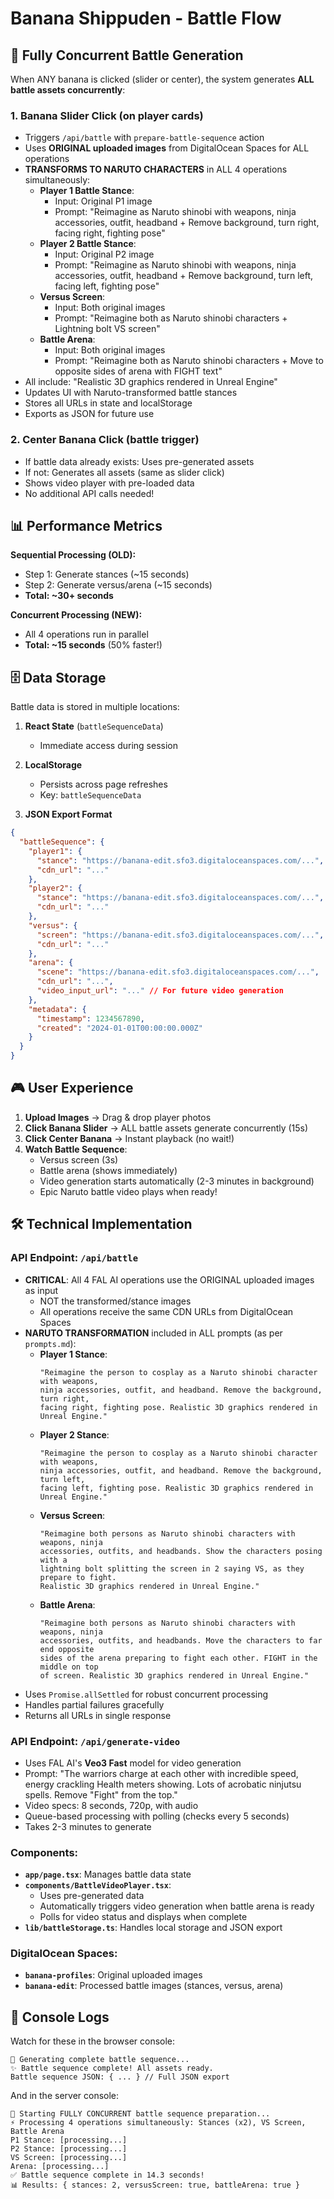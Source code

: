 # Banana Shippuden - Battle Flow

## 🚀 Fully Concurrent Battle Generation

When ANY banana is clicked (slider or center), the system generates **ALL battle assets concurrently**:

### 1. **Banana Slider Click** (on player cards)
- Triggers `/api/battle` with `prepare-battle-sequence` action
- Uses **ORIGINAL uploaded images** from DigitalOcean Spaces for ALL operations
- **TRANSFORMS TO NARUTO CHARACTERS** in ALL 4 operations simultaneously:
  - **Player 1 Battle Stance**: 
    - Input: Original P1 image
    - Prompt: "Reimagine as Naruto shinobi with weapons, ninja accessories, outfit, headband + Remove background, turn right, facing right, fighting pose"
  - **Player 2 Battle Stance**: 
    - Input: Original P2 image
    - Prompt: "Reimagine as Naruto shinobi with weapons, ninja accessories, outfit, headband + Remove background, turn left, facing left, fighting pose"
  - **Versus Screen**: 
    - Input: Both original images
    - Prompt: "Reimagine both as Naruto shinobi characters + Lightning bolt VS screen"
  - **Battle Arena**: 
    - Input: Both original images
    - Prompt: "Reimagine both as Naruto shinobi characters + Move to opposite sides of arena with FIGHT text"
- All include: "Realistic 3D graphics rendered in Unreal Engine"
- Updates UI with Naruto-transformed battle stances
- Stores all URLs in state and localStorage
- Exports as JSON for future use

### 2. **Center Banana Click** (battle trigger)
- If battle data already exists: Uses pre-generated assets
- If not: Generates all assets (same as slider click)
- Shows video player with pre-loaded data
- No additional API calls needed!

## 📊 Performance Metrics

**Sequential Processing (OLD):**
- Step 1: Generate stances (~15 seconds)
- Step 2: Generate versus/arena (~15 seconds)
- **Total: ~30+ seconds**

**Concurrent Processing (NEW):**
- All 4 operations run in parallel
- **Total: ~15 seconds** (50% faster!)

## 🗄️ Data Storage

Battle data is stored in multiple locations:

1. **React State** (`battleSequenceData`)
   - Immediate access during session
   
2. **LocalStorage** 
   - Persists across page refreshes
   - Key: `battleSequenceData`

3. **JSON Export Format**
```json
{
  "battleSequence": {
    "player1": {
      "stance": "https://banana-edit.sfo3.digitaloceanspaces.com/...",
      "cdn_url": "..."
    },
    "player2": {
      "stance": "https://banana-edit.sfo3.digitaloceanspaces.com/...",
      "cdn_url": "..."
    },
    "versus": {
      "screen": "https://banana-edit.sfo3.digitaloceanspaces.com/...",
      "cdn_url": "..."
    },
    "arena": {
      "scene": "https://banana-edit.sfo3.digitaloceanspaces.com/...",
      "cdn_url": "...",
      "video_input_url": "..." // For future video generation
    },
    "metadata": {
      "timestamp": 1234567890,
      "created": "2024-01-01T00:00:00.000Z"
    }
  }
}
```

## 🎮 User Experience

1. **Upload Images** → Drag & drop player photos
2. **Click Banana Slider** → ALL battle assets generate concurrently (15s)
3. **Click Center Banana** → Instant playback (no wait!)
4. **Watch Battle Sequence**:
   - Versus screen (3s)
   - Battle arena (shows immediately)
   - Video generation starts automatically (2-3 minutes in background)
   - Epic Naruto battle video plays when ready!

## 🛠️ Technical Implementation

### API Endpoint: `/api/battle`
- **CRITICAL**: All 4 FAL AI operations use the ORIGINAL uploaded images as input
  - NOT the transformed/stance images
  - All operations receive the same CDN URLs from DigitalOcean Spaces
- **NARUTO TRANSFORMATION** included in ALL prompts (as per `prompts.md`):
  - **Player 1 Stance**: 
    ```
    "Reimagine the person to cosplay as a Naruto shinobi character with weapons, 
    ninja accessories, outfit, and headband. Remove the background, turn right, 
    facing right, fighting pose. Realistic 3D graphics rendered in Unreal Engine."
    ```
  - **Player 2 Stance**: 
    ```
    "Reimagine the person to cosplay as a Naruto shinobi character with weapons, 
    ninja accessories, outfit, and headband. Remove the background, turn left, 
    facing left, fighting pose. Realistic 3D graphics rendered in Unreal Engine."
    ```
  - **Versus Screen**: 
    ```
    "Reimagine both persons as Naruto shinobi characters with weapons, ninja 
    accessories, outfits, and headbands. Show the characters posing with a 
    lightning bolt splitting the screen in 2 saying VS, as they prepare to fight. 
    Realistic 3D graphics rendered in Unreal Engine."
    ```
  - **Battle Arena**: 
    ```
    "Reimagine both persons as Naruto shinobi characters with weapons, ninja 
    accessories, outfits, and headbands. Move the characters to far end opposite 
    sides of the arena preparing to fight each other. FIGHT in the middle on top 
    of screen. Realistic 3D graphics rendered in Unreal Engine."
    ```
- Uses `Promise.allSettled` for robust concurrent processing
- Handles partial failures gracefully
- Returns all URLs in single response

### API Endpoint: `/api/generate-video`
- Uses FAL AI's **Veo3 Fast** model for video generation
- Prompt: "The warriors charge at each other with incredible speed, energy crackling Health meters showing. Lots of acrobatic ninjutsu spells. Remove \"Fight\" from the top."
- Video specs: 8 seconds, 720p, with audio
- Queue-based processing with polling (checks every 5 seconds)
- Takes 2-3 minutes to generate

### Components:
- **`app/page.tsx`**: Manages battle data state
- **`components/BattleVideoPlayer.tsx`**: 
  - Uses pre-generated data
  - Automatically triggers video generation when battle arena is ready
  - Polls for video status and displays when complete
- **`lib/battleStorage.ts`**: Handles local storage and JSON export

### DigitalOcean Spaces:
- **`banana-profiles`**: Original uploaded images
- **`banana-edit`**: Processed battle images (stances, versus, arena)

## 🚦 Console Logs

Watch for these in the browser console:
```
🚀 Generating complete battle sequence...
✨ Battle sequence complete! All assets ready.
Battle sequence JSON: { ... } // Full JSON export
```

And in the server console:
```
🚀 Starting FULLY CONCURRENT battle sequence preparation...
⚡ Processing 4 operations simultaneously: Stances (x2), VS Screen, Battle Arena
P1 Stance: [processing...]
P2 Stance: [processing...]
VS Screen: [processing...]
Arena: [processing...]
✅ Battle sequence complete in 14.3 seconds!
📊 Results: { stances: 2, versusScreen: true, battleArena: true }
```
